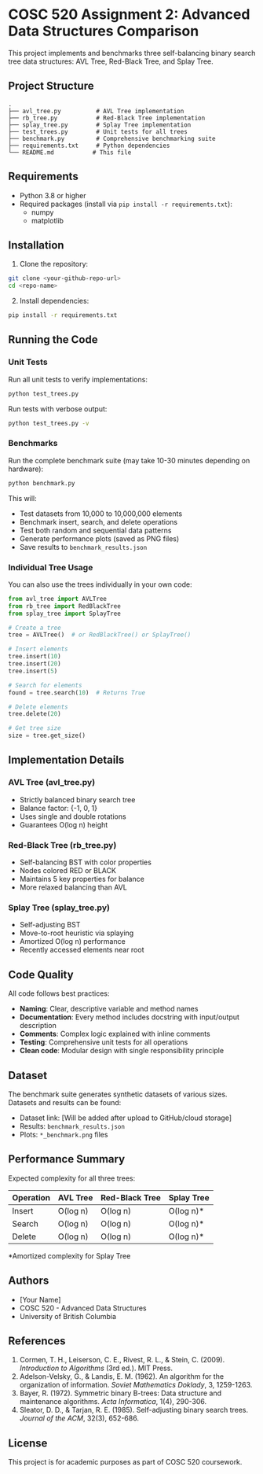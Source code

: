 # COSC 520 Assignment 2: Advanced Data Structures Comparison

This project implements and benchmarks three self-balancing binary search tree data structures: AVL Tree, Red-Black Tree, and Splay Tree.

## Project Structure

```
.
├── avl_tree.py          # AVL Tree implementation
├── rb_tree.py           # Red-Black Tree implementation
├── splay_tree.py        # Splay Tree implementation
├── test_trees.py        # Unit tests for all trees
├── benchmark.py         # Comprehensive benchmarking suite
├── requirements.txt     # Python dependencies
└── README.md           # This file
```

## Requirements

- Python 3.8 or higher
- Required packages (install via `pip install -r requirements.txt`):
  - numpy
  - matplotlib

## Installation

1. Clone the repository:
```bash
git clone <your-github-repo-url>
cd <repo-name>
```

2. Install dependencies:
```bash
pip install -r requirements.txt
```

## Running the Code

### Unit Tests

Run all unit tests to verify implementations:
```bash
python test_trees.py
```

Run tests with verbose output:
```bash
python test_trees.py -v
```

### Benchmarks

Run the complete benchmark suite (may take 10-30 minutes depending on hardware):
```bash
python benchmark.py
```

This will:
- Test datasets from 10,000 to 10,000,000 elements
- Benchmark insert, search, and delete operations
- Test both random and sequential data patterns
- Generate performance plots (saved as PNG files)
- Save results to `benchmark_results.json`

### Individual Tree Usage

You can also use the trees individually in your own code:

```python
from avl_tree import AVLTree
from rb_tree import RedBlackTree
from splay_tree import SplayTree

# Create a tree
tree = AVLTree()  # or RedBlackTree() or SplayTree()

# Insert elements
tree.insert(10)
tree.insert(20)
tree.insert(5)

# Search for elements
found = tree.search(10)  # Returns True

# Delete elements
tree.delete(20)

# Get tree size
size = tree.get_size()
```

## Implementation Details

### AVL Tree (avl_tree.py)
- Strictly balanced binary search tree
- Balance factor: {-1, 0, 1}
- Uses single and double rotations
- Guarantees O(log n) height

### Red-Black Tree (rb_tree.py)
- Self-balancing BST with color properties
- Nodes colored RED or BLACK
- Maintains 5 key properties for balance
- More relaxed balancing than AVL

### Splay Tree (splay_tree.py)
- Self-adjusting BST
- Move-to-root heuristic via splaying
- Amortized O(log n) performance
- Recently accessed elements near root

## Code Quality

All code follows best practices:
- **Naming**: Clear, descriptive variable and method names
- **Documentation**: Every method includes docstring with input/output description
- **Comments**: Complex logic explained with inline comments
- **Testing**: Comprehensive unit tests for all operations
- **Clean code**: Modular design with single responsibility principle

## Dataset

The benchmark suite generates synthetic datasets of various sizes. Datasets and results can be found:
- Dataset link: [Will be added after upload to GitHub/cloud storage]
- Results: `benchmark_results.json`
- Plots: `*_benchmark.png` files

## Performance Summary

Expected complexity for all three trees:

| Operation | AVL Tree | Red-Black Tree | Splay Tree |
|-----------|----------|----------------|------------|
| Insert    | O(log n) | O(log n)       | O(log n)* |
| Search    | O(log n) | O(log n)       | O(log n)* |
| Delete    | O(log n) | O(log n)       | O(log n)* |

*Amortized complexity for Splay Tree

## Authors

- [Your Name]
- COSC 520 - Advanced Data Structures
- University of British Columbia

## References

1. Cormen, T. H., Leiserson, C. E., Rivest, R. L., & Stein, C. (2009). *Introduction to Algorithms* (3rd ed.). MIT Press.
2. Adelson-Velsky, G., & Landis, E. M. (1962). An algorithm for the organization of information. *Soviet Mathematics Doklady*, 3, 1259-1263.
3. Bayer, R. (1972). Symmetric binary B-trees: Data structure and maintenance algorithms. *Acta Informatica*, 1(4), 290-306.
4. Sleator, D. D., & Tarjan, R. E. (1985). Self-adjusting binary search trees. *Journal of the ACM*, 32(3), 652-686.

## License

This project is for academic purposes as part of COSC 520 coursework.
